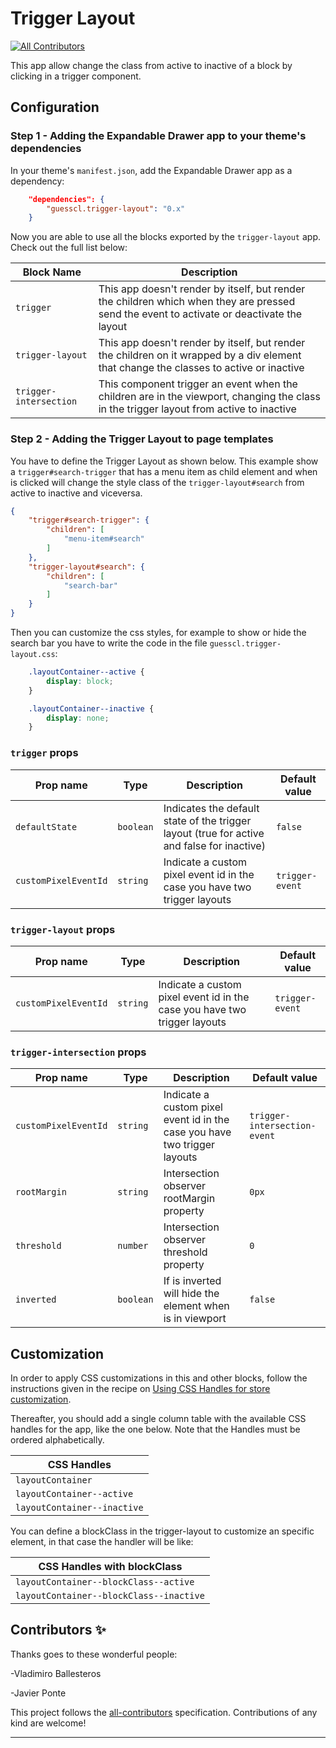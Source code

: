 # Trigger Layout

<!-- DOCS-IGNORE:start -->
<!-- ALL-CONTRIBUTORS-BADGE:START - Do not remove or modify this section -->

[![All Contributors](https://img.shields.io/badge/all_contributors-0-orange.svg?style=flat-square)](#contributors-)

<!-- ALL-CONTRIBUTORS-BADGE:END -->
<!-- DOCS-IGNORE:end -->

This app allow change the class from active to inactive of a block by clicking in a trigger component.

## Configuration

### Step 1 - Adding the Expandable Drawer app to your theme's dependencies

In your theme's `manifest.json`, add the Expandable Drawer app as a dependency:

```json
    "dependencies": {
        "guesscl.trigger-layout": "0.x"
    }
```

Now you are able to use all the blocks exported by the `trigger-layout` app. Check out
 the full list below:

|Block Name|Description|
|-----------|----------|
|`trigger`| This app doesn't render by itself, but render the children which when they are pressed send the event to activate or deactivate the layout |
|`trigger-layout`| This app doesn't render by itself, but render the children on it wrapped by a div element that change the classes to active or inactive |
|`trigger-intersection`| This component trigger an event when the children are in the viewport, changing the class in the trigger layout from active to inactive|

### Step 2 - Adding the Trigger Layout to page templates

You have to define the Trigger Layout as shown below. This example show a `trigger#search-trigger` that has a menu item as child element and when is clicked will change the style class of the `trigger-layout#search` from active to inactive and viceversa.

```json
{
    "trigger#search-trigger": {
        "children": [
            "menu-item#search"
        ]
    },
    "trigger-layout#search": {
        "children": [
            "search-bar"
        ]
    }
}
```

Then you can customize the css styles, for example to show or hide the search bar you have to write the code in the file `guesscl.trigger-layout.css`: 

```css
    .layoutContainer--active {
        display: block;
    }

    .layoutContainer--inactive {
        display: none;
    }
```

### `trigger` props

| Prop name | Type     | Description | Default value |
| --------- | -------- | ----------- | ------------- |
| `defaultState`   | `boolean` | Indicates the default state of the trigger layout (true for active and false for inactive) | `false` |
| `customPixelEventId` | `string` | Indicate a custom pixel event id in the case you have two trigger layouts | `trigger-event` |

### `trigger-layout` props

| Prop name | Type     | Description | Default value |
| --------- | -------- | ----------- | ------------- |
| `customPixelEventId` | `string` | Indicate a custom pixel event id in the case you have two trigger layouts | `trigger-event` |

### `trigger-intersection` props

| Prop name | Type     | Description | Default value |
| --------- | -------- | ----------- | ------------- |
| `customPixelEventId` | `string` | Indicate a custom pixel event id in the case you have two trigger layouts | `trigger-intersection-event` |
| `rootMargin` | `string` | Intersection observer rootMargin property | `0px` |
| `threshold` | `number` | Intersection observer threshold property | `0` |
| `inverted` | `boolean` | If is inverted will hide the element when is in viewport | `false` |

## Customization

In order to apply CSS customizations in this and other blocks, follow the instructions given in the recipe on [Using CSS Handles for store customization](https://vtex.io/docs/recipes/style/using-css-handles-for-store-customization).

Thereafter, you should add a single column table with the available CSS handles for the app, like the one below. Note that the Handles must be ordered alphabetically.

| CSS Handles |
| ----------- |
| `layoutContainer` |
| `layoutContainer--active` |
| `layoutContainer--inactive` |

You can define a blockClass in the trigger-layout to customize an specific element, in that case the handler will be like:

| CSS Handles with blockClass |
| ----------- |
| `layoutContainer--blockClass--active` |
| `layoutContainer--blockClass--inactive` |

<!-- DOCS-IGNORE:start -->

## Contributors ✨

Thanks goes to these wonderful people:

-Vladimiro Ballesteros

-Javier Ponte
<!-- ALL-CONTRIBUTORS-LIST:START - Do not remove or modify this section -->
<!-- prettier-ignore-start -->
<!-- markdownlint-disable -->
<!-- markdownlint-enable -->
<!-- prettier-ignore-end -->

<!-- ALL-CONTRIBUTORS-LIST:END -->

This project follows the [all-contributors](https://github.com/all-contributors/all-contributors) specification. Contributions of any kind are welcome!

<!-- DOCS-IGNORE:end -->

---
